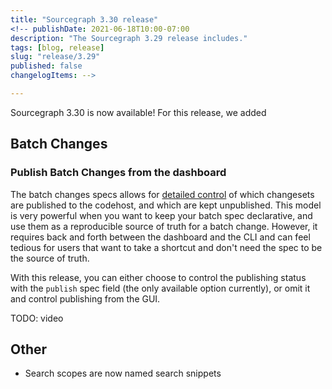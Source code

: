 ```yaml
---
title: "Sourcegraph 3.30 release"
<!-- publishDate: 2021-06-18T10:00-07:00
description: "The Sourcegraph 3.29 release includes."
tags: [blog, release]
slug: "release/3.29"
published: false
changelogItems: -->

---
```


Sourcegraph 3.30 is now available! For this release, we added

## Batch Changes

### Publish Batch Changes from the dashboard
The batch changes specs allows for [detailed control](https://docs.sourcegraph.com/batch_changes/how-tos/publishing_changesets#publishing-a-subset-of-changesets) of which changesets are published to the codehost, and which are kept unpublished. This model is very powerful when you want to keep your batch spec declarative, and use them as a reproducible source of truth for a batch change. However, it requires back and forth between the dashboard and the CLI and can feel tedious for users that want to take a shortcut and don't need the spec to be the source of truth.

With this release, you can either choose to control the publishing status with the `publish` spec field (the only available option currently), or omit it and control publishing from the GUI.  

TODO: video

## Other
* Search scopes are now named search snippets

